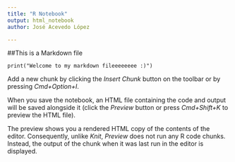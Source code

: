 ```yaml
---
title: "R Notebook"
output: html_notebook
author: José Acevedo López

---
```


##This is a Markdown file

```{r}
print("Welcome to my markdown fileeeeeeee :)")
```


Add a new chunk by clicking the *Insert Chunk* button on the toolbar or by pressing *Cmd+Option+I*.

When you save the notebook, an HTML file containing the code and output will be saved alongside it (click the *Preview* button or press *Cmd+Shift+K* to preview the HTML file). 

The preview shows you a rendered HTML copy of the contents of the editor. Consequently, unlike *Knit*, *Preview* does not run any R code chunks. Instead, the output of the chunk when it was last run in the editor is displayed.


